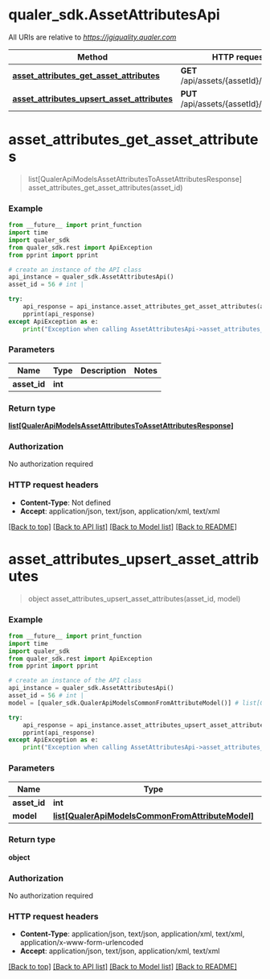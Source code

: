 # qualer_sdk.AssetAttributesApi

All URIs are relative to *https://jgiquality.qualer.com*

Method | HTTP request | Description
------------- | ------------- | -------------
[**asset_attributes_get_asset_attributes**](AssetAttributesApi.md#asset_attributes_get_asset_attributes) | **GET** /api/assets/{assetId}/attributes | 
[**asset_attributes_upsert_asset_attributes**](AssetAttributesApi.md#asset_attributes_upsert_asset_attributes) | **PUT** /api/assets/{assetId}/attributes | 


# **asset_attributes_get_asset_attributes**
> list[QualerApiModelsAssetAttributesToAssetAttributesResponse] asset_attributes_get_asset_attributes(asset_id)



### Example
```python
from __future__ import print_function
import time
import qualer_sdk
from qualer_sdk.rest import ApiException
from pprint import pprint

# create an instance of the API class
api_instance = qualer_sdk.AssetAttributesApi()
asset_id = 56 # int | 

try:
    api_response = api_instance.asset_attributes_get_asset_attributes(asset_id)
    pprint(api_response)
except ApiException as e:
    print("Exception when calling AssetAttributesApi->asset_attributes_get_asset_attributes: %s\n" % e)
```

### Parameters

Name | Type | Description  | Notes
------------- | ------------- | ------------- | -------------
 **asset_id** | **int**|  | 

### Return type

[**list[QualerApiModelsAssetAttributesToAssetAttributesResponse]**](QualerApiModelsAssetAttributesToAssetAttributesResponse.md)

### Authorization

No authorization required

### HTTP request headers

 - **Content-Type**: Not defined
 - **Accept**: application/json, text/json, application/xml, text/xml

[[Back to top]](#) [[Back to API list]](../README.md#documentation-for-api-endpoints) [[Back to Model list]](../README.md#documentation-for-models) [[Back to README]](../README.md)

# **asset_attributes_upsert_asset_attributes**
> object asset_attributes_upsert_asset_attributes(asset_id, model)



### Example
```python
from __future__ import print_function
import time
import qualer_sdk
from qualer_sdk.rest import ApiException
from pprint import pprint

# create an instance of the API class
api_instance = qualer_sdk.AssetAttributesApi()
asset_id = 56 # int | 
model = [qualer_sdk.QualerApiModelsCommonFromAttributeModel()] # list[QualerApiModelsCommonFromAttributeModel] | 

try:
    api_response = api_instance.asset_attributes_upsert_asset_attributes(asset_id, model)
    pprint(api_response)
except ApiException as e:
    print("Exception when calling AssetAttributesApi->asset_attributes_upsert_asset_attributes: %s\n" % e)
```

### Parameters

Name | Type | Description  | Notes
------------- | ------------- | ------------- | -------------
 **asset_id** | **int**|  | 
 **model** | [**list[QualerApiModelsCommonFromAttributeModel]**](QualerApiModelsCommonFromAttributeModel.md)|  | 

### Return type

**object**

### Authorization

No authorization required

### HTTP request headers

 - **Content-Type**: application/json, text/json, application/xml, text/xml, application/x-www-form-urlencoded
 - **Accept**: application/json, text/json, application/xml, text/xml

[[Back to top]](#) [[Back to API list]](../README.md#documentation-for-api-endpoints) [[Back to Model list]](../README.md#documentation-for-models) [[Back to README]](../README.md)

